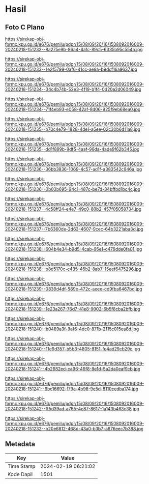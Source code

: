 # Hasil

## Foto C Plano

https://sirekap-obj-formc.kpu.go.id/e676/pemilu/pdpr/15/08/09/20/16/1508092016009-20240218-151232--8a275e9b-86a4-4afc-89c5-6335b95c554a.jpg

https://sirekap-obj-formc.kpu.go.id/e676/pemilu/pdpr/15/08/09/20/16/1508092016009-20240218-151233--1e2f5799-0af6-41cc-ae8a-b9dcf16a9637.jpg

https://sirekap-obj-formc.kpu.go.id/e676/pemilu/pdpr/15/08/09/20/16/1508092016009-20240218-151234--34c4b74b-52e3-4f19-b1f4-0d20a2d06049.jpg

https://sirekap-obj-formc.kpu.go.id/e676/pemilu/pdpr/15/08/09/20/16/1508092016009-20240218-151234--71f4eb93-e058-42af-8d06-925f9eb68ea0.jpg

https://sirekap-obj-formc.kpu.go.id/e676/pemilu/pdpr/15/08/09/20/16/1508092016009-20240218-151235--b70c4e79-1828-4de1-a5ee-02c30b6d11a8.jpg

https://sirekap-obj-formc.kpu.go.id/e676/pemilu/pdpr/15/08/09/20/16/1508092016009-20240218-151235--dd1f899b-9df5-4aaf-96da-4ade9f62b345.jpg

https://sirekap-obj-formc.kpu.go.id/e676/pemilu/pdpr/15/08/09/20/16/1508092016009-20240218-151236--36bb3836-1069-4c57-ad1f-a383542c646a.jpg

https://sirekap-obj-formc.kpu.go.id/e676/pemilu/pdpr/15/08/09/20/16/1508092016009-20240218-151236--0b03b695-94c1-487c-be7d-34bffbd1bc4c.jpg

https://sirekap-obj-formc.kpu.go.id/e676/pemilu/pdpr/15/08/09/20/16/1508092016009-20240218-151237--4c58ff24-e4e7-49c0-80b2-457f05058734.jpg

https://sirekap-obj-formc.kpu.go.id/e676/pemilu/pdpr/15/08/09/20/16/1508092016009-20240218-151237--7b6360de-2d63-4607-9cec-64b3221aba3d.jpg

https://sirekap-obj-formc.kpu.go.id/e676/pemilu/pdpr/15/08/09/20/16/1508092016009-20240218-151238--604b4e34-b9d5-4cab-95e1-c479dde0fa01.jpg

https://sirekap-obj-formc.kpu.go.id/e676/pemilu/pdpr/15/08/09/20/16/1508092016009-20240218-151238--b8d5170c-c435-46b2-8ab7-15eef6475296.jpg

https://sirekap-obj-formc.kpu.go.id/e676/pemilu/pdpr/15/08/09/20/16/1508092016009-20240218-151239--0839d4df-589e-472c-aeee-cd9fba6467bd.jpg

https://sirekap-obj-formc.kpu.go.id/e676/pemilu/pdpr/15/08/09/20/16/1508092016009-20240218-151239--1e23a267-76d7-41e8-9002-6b5f8cba2bfb.jpg

https://sirekap-obj-formc.kpu.go.id/e676/pemilu/pdpr/15/08/09/20/16/1508092016009-20240218-151240--b0489a3f-9af6-4dc0-871b-2115c015ea8d.jpg

https://sirekap-obj-formc.kpu.go.id/e676/pemilu/pdpr/15/08/09/20/16/1508092016009-20240218-151240--11e9d357-b5b3-4805-8151-fe4ad29cb29c.jpg

https://sirekap-obj-formc.kpu.go.id/e676/pemilu/pdpr/15/08/09/20/16/1508092016009-20240218-151241--4b2982ed-ca96-49f8-8e1d-5a2da0eaf9cb.jpg

https://sirekap-obj-formc.kpu.go.id/e676/pemilu/pdpr/15/08/09/20/16/1508092016009-20240218-151241--6bc16692-f79a-4b98-9e5d-8110cedba174.jpg

https://sirekap-obj-formc.kpu.go.id/e676/pemilu/pdpr/15/08/09/20/16/1508092016009-20240218-151242--ff5d39ad-a765-4e87-8617-1a143b463c38.jpg

https://sirekap-obj-formc.kpu.go.id/e676/pemilu/pdpr/15/08/09/20/16/1508092016009-20240218-151232--b20e6812-468d-43a0-b3b7-a876eec7b388.jpg


## Metadata

| Key        | Value               |
| ---------- | ------------------- |
| Time Stamp | 2024-02-19 06:21:02 |
| Kode Dapil | 1501                |



